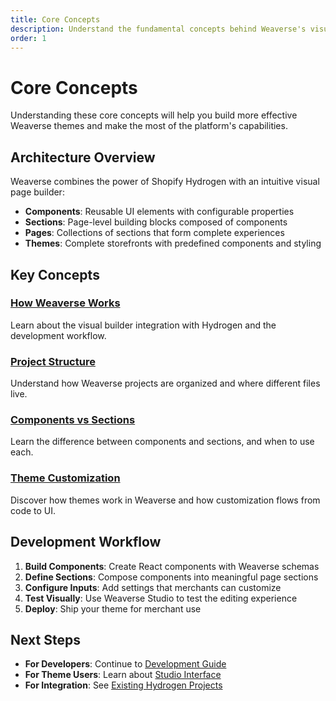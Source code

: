 ```yaml
---
title: Core Concepts
description: Understand the fundamental concepts behind Weaverse's visual page builder and Shopify Hydrogen integration.
order: 1
---
```


# Core Concepts

Understanding these core concepts will help you build more effective Weaverse themes and make the most of the platform's capabilities.

## Architecture Overview

Weaverse combines the power of Shopify Hydrogen with an intuitive visual page builder:

- **Components**: Reusable UI elements with configurable properties
- **Sections**: Page-level building blocks composed of components  
- **Pages**: Collections of sections that form complete experiences
- **Themes**: Complete storefronts with predefined components and styling

## Key Concepts

### [How Weaverse Works](/docs/core-concepts/how-it-works)
Learn about the visual builder integration with Hydrogen and the development workflow.

### [Project Structure](/docs/core-concepts/project-structure)  
Understand how Weaverse projects are organized and where different files live.

### [Components vs Sections](/docs/core-concepts/components-sections)
Learn the difference between components and sections, and when to use each.

### [Theme Customization](/docs/core-concepts/theme-customization)
Discover how themes work in Weaverse and how customization flows from code to UI.

## Development Workflow

1. **Build Components**: Create React components with Weaverse schemas
2. **Define Sections**: Compose components into meaningful page sections
3. **Configure Inputs**: Add settings that merchants can customize
4. **Test Visually**: Use Weaverse Studio to test the editing experience
5. **Deploy**: Ship your theme for merchant use

## Next Steps

- **For Developers**: Continue to [Development Guide](/docs/development-guide)
- **For Theme Users**: Learn about [Studio Interface](/docs/studio-guide)
- **For Integration**: See [Existing Hydrogen Projects](/docs/migration-advanced/existing-hydrogen)